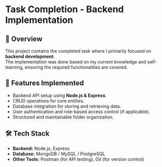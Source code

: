 # Task Completion - Backend Implementation

## 📌 Overview
This project contains the completed task where I primarily focused on **backend development**.  
The implementation was done based on my current knowledge and self-learning, ensuring the required functionalities are covered.

## 🚀 Features Implemented
- Backend API setup using **Node.js & Express**.
- CRUD operations for core entities.
- Database integration for storing and retrieving data.
- User authentication and role-based access control (if applicable).
- Structured and maintainable folder organization.

## 🛠️ Tech Stack
- **Backend:** Node.js, Express  
- **Database:** MongoDB / MySQL / PostgreSQL  
- **Other Tools:** Postman (for API testing), Git (for version control)

